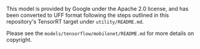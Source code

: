 This model is provided by Google under the Apache 2.0 license, and has been converted to UFF format following the steps outlined in this repository's TensorRT target under `utility/README.md`.

Please see the `models/tensorflow/mobilenet/README.md` for more details on copyright.

